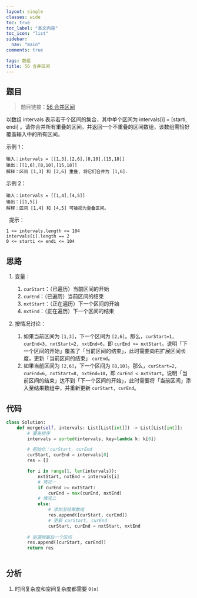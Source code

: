 ```yaml
---
layout: single
classes: wide
toc: true
toc_label: "本文内容"
toc_icon: "list"
sidebar:
  nav: "main"
comments: true

tags: 数组
title: 56 合并区间
---
```


## 题目

> 题目链接：[56 合并区间](https://leetcode-cn.com/problems/merge-intervals/)

以数组 intervals 表示若干个区间的集合，其中单个区间为 intervals[i] = [starti, endi] 。请你合并所有重叠的区间，并返回一个不重叠的区间数组，该数组需恰好覆盖输入中的所有区间。

示例 1：

    输入：intervals = [[1,3],[2,6],[8,10],[15,18]]
    输出：[[1,6],[8,10],[15,18]]
    解释：区间 [1,3] 和 [2,6] 重叠, 将它们合并为 [1,6].

示例 2：

    输入：intervals = [[1,4],[4,5]]
    输出：[[1,5]]
    解释：区间 [1,4] 和 [4,5] 可被视为重叠区间。
 
提示：

    1 <= intervals.length <= 104
    intervals[i].length == 2
    0 <= starti <= endi <= 104




## 思路 

1. 变量：
   
   1. `curStart`：（已遍历）当前区间的开始
   2. `curEnd`：（已遍历）当前区间的结束
   3. `nxtStart`：（正在遍历）下一个区间的开始
   4. `nxtEnd`：（正在遍历）下一个区间的结束

2. 按情况讨论：
   1. 如果当前区间为 `[1,3]`，下一个区间为 `[2,6]`。那么，`curStart=1, curEnd=3, nxtStart=2, nxtEnd=6`，即 `curEnd >= nxtStart`。说明「下一个区间的开始」覆盖了「当前区间的结束」，此时需要向右扩展区间长度，更新「当前区间的结束」 `curEnd`。
   2. 如果当前区间为 `[2,6]`，下一个区间为 `[8,10]`。那么，`curStart=2, curEnd=6, nxtStart=8, nxtEnd=10`，即 `curEnd < nxtStart`。说明「当前区间的结束」达不到「下一个区间的开始」，此时需要将「当前区间」添入至结果数组中，并重新更新 `curStart, curEnd`。


## 代码 

```python
class Solution:
    def merge(self, intervals: List[List[int]]) -> List[List[int]]:
        # 要先排序
        intervals = sorted(intervals, key=lambda k: k[0])

        # 初始化：curStart, curEnd
        curStart, curEnd = intervals[0]
        res = []

        for i in range(1, len(intervals)):
            nxtStart, nxtEnd = intervals[i]
            # 情况一
            if curEnd >= nxtStart:
                curEnd = max(curEnd, nxtEnd)
            # 情况二
            else:
                # 添加至结果数组
                res.append([curStart, curEnd])
                # 更新 curStart, curEnd
                curStart, curEnd = nxtStart, nxtEnd
        
        # 别漏掉最后一个区间
        res.append([curStart, curEnd])
        return res
         
```

## 分析 

1. 时间复杂度和空间复杂度都需要 `O(n)`